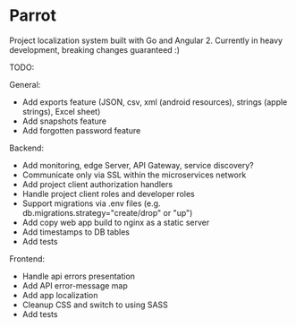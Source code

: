 # Parrot
Project localization system built with Go and Angular 2.
Currently in heavy development, breaking changes guaranteed :)

TODO:

General:
- Add exports feature (JSON, csv, xml (android resources), strings (apple strings), Excel sheet)
- Add snapshots feature
- Add forgotten password feature

Backend:
- Add monitoring, edge Server, API Gateway, service discovery?
- Communicate only via SSL within the microservices network
- Add project client authorization handlers
- Handle project client roles and developer roles
- Support migrations via .env files (e.g. db.migrations.strategy="create/drop" or "up")
- Add copy web app build to nginx as a static server
- Add timestamps to DB tables
- Add tests

Frontend:
- Handle api errors presentation
- Add API error-message map
- Add app localization
- Cleanup CSS and switch to using SASS
- Add tests
